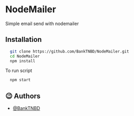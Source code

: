 
# NodeMailer

Simple email send with nodemailer


## Installation

```bash
  git clone https://github.com/BankTNBD/NodeMailer.git
  cd NodeMailer
  npm install
```
To run script
```bash
  npm start
```

## 😉 Authors

- [@BankTNBD](https://www.github.com/BankTNBD)

  